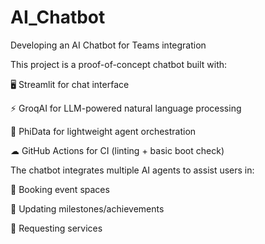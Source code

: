 # AI_Chatbot
Developing an AI Chatbot for Teams integration

This project is a proof-of-concept chatbot built with:

🖥 Streamlit for chat interface

⚡ GroqAI for LLM-powered natural language processing

🤖 PhiData for lightweight agent orchestration

☁ GitHub Actions for CI (linting + basic boot check)

The chatbot integrates multiple AI agents to assist users in:

📌 Booking event spaces

📌 Updating milestones/achievements

📌 Requesting services
